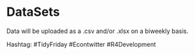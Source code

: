 # DataSets

Data will be uploaded as a .csv and/or .xlsx on a biweekly basis.

Hashtag: #TidyFriday #Econtwitter #R4Development